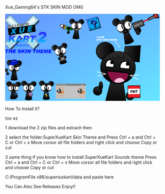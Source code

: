 Xue_Gaming64's STK SKIN MOD OMG


![SXK](/banner.png)


How To Install it?

too ez

1 download the 2 zip files and extrach then

2 select the folder:SuperXueKart Skin Theme and Press Ctrl + a and Ctrl + C or Ctrl + x  Move corsor all file folders and right click and choose Copy  or cut

3 same thing if you know how to install SuperXueKart Sounds theme  Press Ctrl + a and Ctrl + C or Ctrl + x  Move corsor all file folders and right click and choose Copy  or cut

C:/ProgramFile x86/supertuxkart/data and paste here                                                                                                 


You Can Also See Releases Enjoy!!
